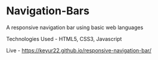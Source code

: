 # Navigation-Bars

A responsive navigation bar using basic web languages

Technologies Used - HTML5, CSS3, Javascript

Live - https://keyur22.github.io/responsive-navigation-bar/
